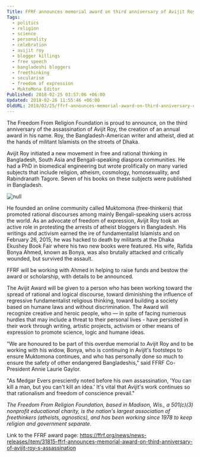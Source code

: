 ```yaml
---
Title: FFRF announces memorial award on third anniversary of Avijit Roy's assassination
Tags:
  - politics
  - religion
  - science
  - personality
  - celebration
  - avijit roy
  - blogger killings
  - free speech
  - bangladeshi bloggers
  - freethinking
  - secularism
  - freedom of expression
  - MuktoMona Editor
Published: 2018-02-25 03:57:06 +06:00
Updated: 2018-02-26 11:55:46 +06:00
OldURL: 2018/02/25/ffrf-announces-memorial-award-on-third-anniversary-of-avijit-roys-assassination/
---
```


The Freedom From Religion Foundation is proud to announce, on the third anniversary of the assassination of Avijit Roy, the creation of an annual award in his name. Roy, the Bangladesh-American writer and atheist, died at the hands of militant Islamists on the streets of Dhaka.

Avijit Roy initiated a new movement in free and rational thinking in Bangladesh, South Asia and Bengali-speaking diaspora communities. He had a PhD in biomedical engineering but wrote prolifically on many varied subjects that include religion, atheism, cosmology, homosexuality, and Rabindranath Tagore. Seven of his books on these subjects were published in Bangladesh.

<img src="https://ffrf.org/images/1avijitcropped.jpeg" alt="null" />

He founded an online community called Muktomona (free-thinkers) that promoted rational discourses among mainly Bengali-speaking users across the world. As an advocate of freedom of expression, Avijit Roy took an active role in protesting the arrests of atheist bloggers in Bangladesh. His writings and activism earned the ire of fundamentalist Islamists and on February 26, 2015, he was hacked to death by militants at the Dhaka Ekushey Book Fair where his two new books were featured. His wife, Rafida Bonya Ahmed, known as Bonya, was also brutally attacked and critically wounded, but survived the assault.

FFRF will be working with Ahmed in helping to raise funds and bestow the award or scholarship, with details to be announced.

The Avijit Award will be given to a person who has been working toward the spread of rational and logical discourse, toward diminishing the influence of regressive fundamentalist religious thinking, toward building a society based on humane laws and without discrimination. The Award will recognize creative and heroic people, who — in spite of facing numerous hurdles that may include a threat to their personal lives - have persisted in their work through writing, artistic projects, activism or other means of expression to promote science, logic and humane ideas.

"We are honoured to be part of this overdue memorial to Avijit Roy and to be working with his widow, Bonya, who is continuing in Avijit's footsteps to ensure Muktomona continues, and who has personally done so much to ensure the safety of other endangered Bangladeshis," said FFRF Co-President Annie Laurie Gaylor.

"As Medgar Evers presciently noted before his own assassination, 'You can kill a man, but you can't kill an idea.' It's vital that Avijit's work continues so that rationalism and freedom of conscience prevail."

<em>The Freedom From Religion Foundation, based in Madison, Wis., a 501(c)(3) nonprofit educational charity, is the nation's largest association of freethinkers (atheists, agnostics), and has been working since 1978 to keep religion and government separate.</em>

Link to the FFRF award page: https://ffrf.org/news/news-releases/item/31815-ffrf-announces-memorial-award-on-third-anniversary-of-avijit-roy-s-assassination
